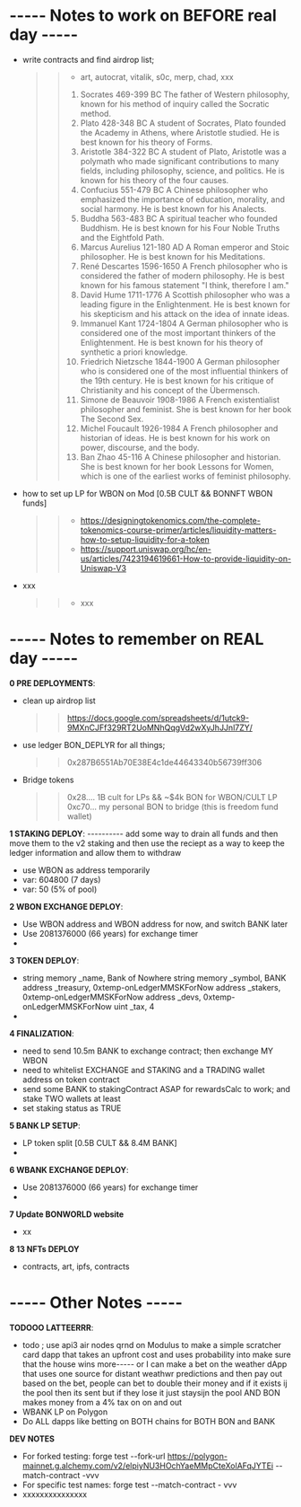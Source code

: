 
# ----- Notes to work on BEFORE real day -----
- write contracts and find airdrop list; 
    >> - art, autocrat, vitalik, s0c, merp, chad, xxx
    >> 1. Socrates	469-399 BC	The father of Western philosophy, known for his method of inquiry called the Socratic method.
    >> 2. Plato	428-348 BC	A student of Socrates, Plato founded the Academy in Athens, where Aristotle studied. He is best known for his theory of Forms.
    >> 3. Aristotle	384-322 BC	A student of Plato, Aristotle was a polymath who made significant contributions to many fields, including philosophy, science, and politics. He is known for his theory of the four causes.
    >> 4. Confucius	551-479 BC	A Chinese philosopher who emphasized the importance of education, morality, and social harmony. He is best known for his Analects.
    >> 5. Buddha	563-483 BC	A spiritual teacher who founded Buddhism. He is best known for his Four Noble Truths and the Eightfold Path.
    >> 6. Marcus Aurelius	121-180 AD	A Roman emperor and Stoic philosopher. He is best known for his Meditations.
    >> 7. René Descartes	1596-1650	A French philosopher who is considered the father of modern philosophy. He is best known for his famous statement "I think, therefore I am."
    >> 8. David Hume	1711-1776	A Scottish philosopher who was a leading figure in the Enlightenment. He is best known for his skepticism and his attack on the idea of innate ideas.
    >> 9. Immanuel Kant	1724-1804	A German philosopher who is considered one of the most important thinkers of the Enlightenment. He is best known for his theory of synthetic a priori knowledge.
    >> 10. Friedrich Nietzsche	1844-1900	A German philosopher who is considered one of the most influential thinkers of the 19th century. He is best known for his critique of Christianity and his concept of the Übermensch.
    >> 11. Simone de Beauvoir	1908-1986	A French existentialist philosopher and feminist. She is best known for her book The Second Sex.
    >> 12. Michel Foucault	1926-1984	A French philosopher and historian of ideas. He is best known for his work on power, discourse, and the body.
    >> 13. Ban Zhao	45-116	A Chinese philosopher and historian. She is best known for her book Lessons for Women, which is one of the earliest works of feminist philosophy.
- how to set up LP for WBON on Mod [0.5B CULT &&  BONNFT WBON funds]
    >> - https://designingtokenomics.com/the-complete-tokenomics-course-primer/articles/liquidity-matters-how-to-setup-liquidity-for-a-token
    >> - https://support.uniswap.org/hc/en-us/articles/7423194619661-How-to-provide-liquidity-on-Uniswap-V3
- xxx
    >> - xxx


# ----- Notes to remember on REAL day -----

**0 PRE DEPLOYMENTS**:
- clean up airdrop list
    >> https://docs.google.com/spreadsheets/d/1utck9-9MXnCJFf329RT2UoMNhQqgVd2wXyJhJJnl7ZY/
- use ledger BON_DEPLYR for all things;
    >> 0x287B6551Ab70E38E4c1de44643340b56739ff306
- Bridge tokens
    >> 0x28.... 1B cult for LPs && ~$4k BON for WBON/CULT LP
    >> 0xc70... my personal BON to bridge (this is freedom fund wallet)

**1 STAKING DEPLOY**:
---------- add some way to drain all funds and then move them to the v2 staking and then use the reciept as a way to keep the ledger information and allow them to withdraw
- use WBON as address temporarily
- var: 604800 (7 days)
- var: 50 (5% of pool)

**2 WBON EXCHANGE DEPLOY**:
- Use WBON address and WBON address for now, and switch BANK later
- Use 2081376000 (66 years) for exchange timer
- 

**3 TOKEN DEPLOY**:
- string memory _name,      Bank of Nowhere
    string memory _symbol,  BANK
    address _treasury,      0xtemp-onLedgerMMSKForNow
    address _stakers,       0xtemp-onLedgerMMSKForNow
    address _devs,          0xtemp-onLedgerMMSKForNow
    uint _tax,              4
- 

**4 FINALIZATION**:
- need to send 10.5m BANK to exchange contract; then exchange MY WBON
- need to whitelist EXCHANGE and STAKING and a TRADING wallet address on token contract
- send some BANK to stakingContract ASAP for rewardsCalc to work; and stake TWO wallets at least
- set staking status as TRUE

**5 BANK LP SETUP**:
- LP token split [0.5B CULT && 8.4M BANK]
- 

**6 WBANK EXCHANGE DEPLOY**:
- Use 2081376000 (66 years) for exchange timer
- 

**7 Update BONWORLD website**
- xx

**8 13 NFTs DEPLOY**
- contracts, art, ipfs, contracts


# ----- Other Notes -----

**TODOOO LATTEERRR**:
- todo ; use api3 air nodes qrnd on Modulus to make a simple scratcher card dapp that takes an upfront cost and uses probability into make sure that the house wins more----- or I can make a bet on the weather dApp that uses one source for distant weathwr predictions and then pay out based on the bet, people can bet to double their money and if it exists ij the pool then its sent but if they lose it just staysijn the pool AND BON makes money from a 4% tax on on and out
- WBANK LP on Polygon
- Do ALL dapps like betting on BOTH chains for BOTH BON and BANK




**DEV NOTES**
- For forked testing: forge test --fork-url https://polygon-mainnet.g.alchemy.com/v2/elpiyNU3HOchYaeMMpCteXolAFqJYTEi --match-contract <test contract name> -vvv
- For specific test names: forge test --match-contract <test contract name>- vvv
- xxxxxxxxxxxxxxx
